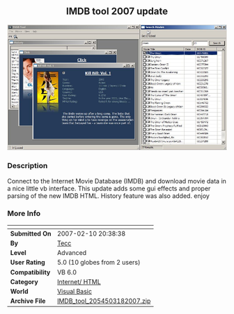 ﻿<div align="center">

## IMDB tool 2007 update

<img src="PIC2007318644253040.jpg">
</div>

### Description

Connect to the Internet Movie Database (IMDB) and download movie data in a nice little vb interface. This update adds some gui effects and proper parsing of the new IMDB HTML. History feature was also added. enjoy
 
### More Info
 


<span>             |<span>
---                |---
**Submitted On**   |2007-02-10 20:38:38
**By**             |[Tecc](https://github.com/Planet-Source-Code/PSCIndex/blob/master/ByAuthor/tecc.md)
**Level**          |Advanced
**User Rating**    |5.0 (10 globes from 2 users)
**Compatibility**  |VB 6\.0
**Category**       |[Internet/ HTML](https://github.com/Planet-Source-Code/PSCIndex/blob/master/ByCategory/internet-html__1-34.md)
**World**          |[Visual Basic](https://github.com/Planet-Source-Code/PSCIndex/blob/master/ByWorld/visual-basic.md)
**Archive File**   |[IMDB\_tool\_2054503182007\.zip](https://github.com/Planet-Source-Code/tecc-imdb-tool-2007-update__1-68161/archive/master.zip)








